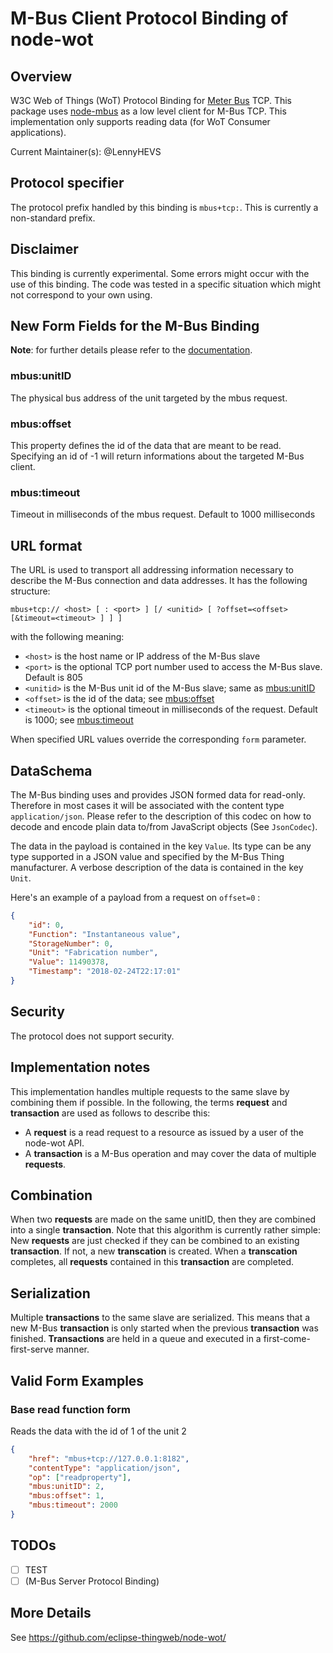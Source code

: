 # M-Bus Client Protocol Binding of node-wot

## Overview

W3C Web of Things (WoT) Protocol Binding for [Meter Bus](https://en.wikipedia.org/wiki/Meter-Bus) TCP.
This package uses [node-mbus](https://www.npmjs.com/package/node-mbus) as a low level client for M-Bus TCP.
This implementation only supports reading data (for WoT Consumer applications).

Current Maintainer(s): @LennyHEVS

## Protocol specifier

The protocol prefix handled by this binding is `mbus+tcp:`. This is currently a non-standard prefix.

## Disclaimer

This binding is currently experimental. Some errors might occur with the use of this binding.
The code was tested in a specific situation which might not correspond to your own using.

## New Form Fields for the M-Bus Binding

**Note**: for further details please refer to the [documentation](https://github.com/eclipse-thingweb/node-wot/blob/master/packages/binding-mbus/src/mbus.ts).

### mbus:unitID

The physical bus address of the unit targeted by the mbus request.

### mbus:offset

This property defines the id of the data that are meant to be read. Specifying an id of -1 will return informations about the targeted M-Bus client.

### mbus:timeout

Timeout in milliseconds of the mbus request. Default to 1000 milliseconds

## URL format

The URL is used to transport all addressing information necessary to describe the M-Bus connection and data addresses. It has the following structure:

```
mbus+tcp:// <host> [ : <port> ] [/ <unitid> [ ?offset=<offset> [&timeout=<timeout> ] ] ]
```

with the following meaning:

-   `<host>` is the host name or IP address of the M-Bus slave
-   `<port>` is the optional TCP port number used to access the M-Bus slave. Default is 805
-   `<unitid>` is the M-Bus unit id of the M-Bus slave; same as [mbus:unitID](#mbus:unitID)
-   `<offset>` is the id of the data; see [mbus:offset](#mbus:offset)
-   `<timeout>` is the optional timeout in milliseconds of the request. Default is 1000; see [mbus:timeout](#mbus:timeout)

When specified URL values override the corresponding `form` parameter.

## DataSchema

The M-Bus binding uses and provides JSON formed data for read-only. Therefore in most cases it will be associated with the content type `application/json`. Please refer to the description of this codec on how to decode and encode plain data to/from JavaScript objects (See `JsonCodec`).

The data in the payload is contained in the key `Value`. Its type can be any type supported in a JSON value and specified by the M-Bus Thing manufacturer. A verbose description of the data is contained in the key `Unit`.

Here's an example of a payload from a request on `offset=0` :

```json
{
    "id": 0,
    "Function": "Instantaneous value",
    "StorageNumber": 0,
    "Unit": "Fabrication number",
    "Value": 11490378,
    "Timestamp": "2018-02-24T22:17:01"
}
```

## Security

The protocol does not support security.

## Implementation notes

This implementation handles multiple requests to the same slave by combining them if possible. In the following, the terms **request** and **transaction** are used as follows to describe this:

-   A **request** is a read request to a resource as issued by a user of the node-wot API.
-   A **transaction** is a M-Bus operation and may cover the data of multiple **requests**.

## Combination

When two **requests** are made on the same unitID, then they are combined into a single **transaction**. Note that this algorithm is currently rather simple: New **requests** are just checked if they can be combined to an existing **transaction**. If not, a new **transcation** is created. When a **transcation** completes, all **requests** contained in this **transaction** are completed.

## Serialization

Multiple **transactions** to the same slave are serialized. This means that a new M-Bus **transaction** is only started when the previous **transaction** was finished. **Transactions** are held in a queue and executed in a first-come-first-serve manner.

## Valid Form Examples

### Base read function form

Reads the data with the id of 1 of the unit 2

```json
{
    "href": "mbus+tcp://127.0.0.1:8182",
    "contentType": "application/json",
    "op": ["readproperty"],
    "mbus:unitID": 2,
    "mbus:offset": 1,
    "mbus:timeout": 2000
}
```

## TODOs

-   [ ] TEST
-   [ ] (M-Bus Server Protocol Binding)

## More Details

See <https://github.com/eclipse-thingweb/node-wot/>
